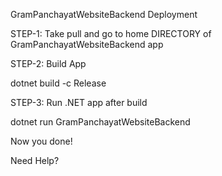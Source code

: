 
GramPanchayatWebsiteBackend Deployment

STEP-1: Take pull and go to home DIRECTORY of GramPanchayatWebsiteBackend app

STEP-2: Build App

  dotnet build -c Release


STEP-3: Run .NET app after build

  dotnet run GramPanchayatWebsiteBackend

Now you done!

Need Help?
